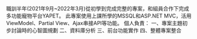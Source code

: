 職訓半年(2021年9月~2022年3月)從初學到完成完整的專案，和組員合作下完成多功能寵物平台YAPET。
此專案使用上課所學的MSSQL和ASP.NET MVC，活用ViewModel、Partial View、Ajax串接API等功能。
個人負責：
  一、專案主題初步討論時的心智圖規劃
  二、資料庫分析
  三、前台功能實作
  四、整體專案整合

